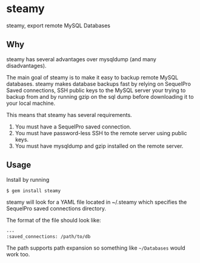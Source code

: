 steamy
======

steamy, export remote MySQL Databases

Why
---

steamy has several advantages over mysqldump (and many disadvantages).

The main goal of steamy is to make it easy to backup remote MySQL databases. steamy makes database backups fast by relying on SequelPro Saved connections, SSH public keys to the MySQL server your trying to backup from and by running gzip on the sql dump before downloading it to your local machine.

This means that steamy has several requirements.

1. You must have a SequelPro saved connection.
2. You must have password-less SSH to the remote server using public keys. 
3. You must have mysqldump and gzip installed on the remote server.

Usage
-----

Install by running

    $ gem install steamy

steamy will look for a YAML file located in ~/.steamy which specifies the SequelPro saved connections directory.

The format of the file should look like:

    ---
    :saved_connections: /path/to/db

The path supports path expansion so something like `~/Databases` would work too.